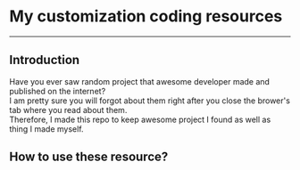 <h1>My customization coding resources</h1>
<hr>
<h2>Introduction</h2>
<p>
    Have you ever saw random project that awesome developer made and published on the internet? <br>
    I am pretty sure you will forgot about them right after you close the brower's tab where you read about them. <br>
    Therefore, I made this repo to keep awesome project I found as well as thing I made myself.
</p>
<h2>How to use these resource?</h2>